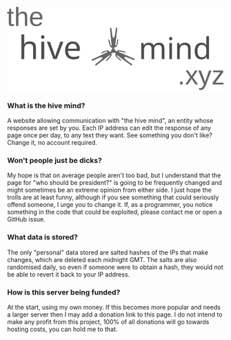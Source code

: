 ![thehivemind.xyz logo](./logo.svg)

### What is the hive mind?

A website allowing communication with "the hive mind", an entity whose responses are set by you. Each IP address can edit the response of any page once per day, to any text they want. See something you don't like? Change it, no account required.

### Won't people just be dicks?

My hope is that on average people aren't too bad, but I understand that the page for "who should be president?" is going to be frequently changed and might sometimes be an extreme opinion from either side. I just hope the trolls are at least funny, although if you see something that could seriously offend someone, I urge you to change it. If, as a programmer, you notice something in the code that could be exploited, please contact me or open a GitHub issue.

### What data is stored?

The only "personal" data stored are salted hashes of the IPs that make changes, which are deleted each midnight GMT. The salts are also randomised daily, so even if someone were to obtain a hash, they would not be able to revert it back to your IP address.

### How is this server being funded?

At the start, using my own money. If this becomes more popular and needs a larger server then I may add a donation link to this page. I do not intend to make any profit from this project, 100% of all donations will go towards hosting costs, you can hold me to that.
